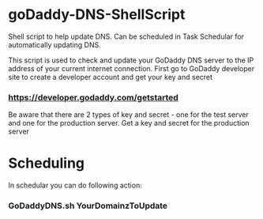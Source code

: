 # goDaddy-DNS-ShellScript
Shell script to help update DNS. Can be scheduled in Task Schedular for automatically updating DNS.

This script is used to check and update your GoDaddy DNS server to the IP address of your current internet connection.
First go to GoDaddy developer site to create a developer account and get your key and secret
### https://developer.godaddy.com/getstarted
Be aware that there are 2 types of key and secret - one for the test server and one for the production server. Get a key and secret for the production server

# Scheduling
In schedular you can do following action:
### GoDaddyDNS.sh YourDomainzToUpdate
